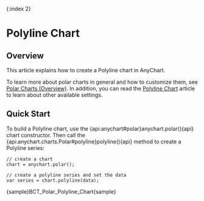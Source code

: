{:index 2}
# Polyline Chart

## Overview

This article explains how to create a Polyline chart in AnyChart.

To learn more about polar charts in general and how to customize them, see [Polar Charts (Overview)](Overview). In addition, you can read the [Polyline Chart](../Line_Chart) article to learn about other available settings.

## Quick Start

To build a Polyline chart, use the {api:anychart#polar}anychart.polar(){api} chart constructor. Then call the {api:anychart.charts.Polar#polyline}polyline(){api} method to create a Polyline series:

```
// create a chart
chart = anychart.polar();

// create a polyline series and set the data
var series = chart.polyline(data);
```

{sample}BCT\_Polar\_Polyline\_Chart{sample}